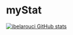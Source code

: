# myStat
[![ibelarouci GitHub stats](https://github-readme-stats.vercel.app/api?username=ibelarouci)](https://github.com/ibelarouci/github-readme-stats)

